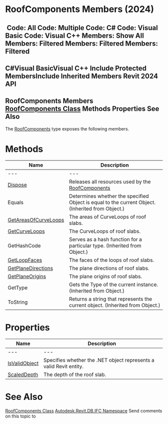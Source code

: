 # RoofComponents Members (2024)

﻿
 Code: All Code: Multiple Code: C# Code: Visual Basic Code: Visual C++  Members: Show All Members: Filtered Members: Filtered Members: Filtered   
---  
C#Visual BasicVisual C++
Include Protected MembersInclude Inherited Members
Revit 2024 API  
---  
RoofComponents Members  
[RoofComponents Class](edd1717d-fe80-067c-d5f1-4d84c6a3573b.md "RoofComponents Class") Methods Properties See Also  
---  
The [RoofComponents](edd1717d-fe80-067c-d5f1-4d84c6a3573b.md "RoofComponents Class") type exposes the following members.
# Methods
| Name | Description |
| --- | --- |
| --- | --- | --- |
| [Dispose](0988e875-cea9-289c-fada-eccd98613e32.md "Dispose Method") | Releases all resources used by the [RoofComponents](edd1717d-fe80-067c-d5f1-4d84c6a3573b.md "RoofComponents Class") |
| Equals | Determines whether the specified Object is equal to the current Object. (Inherited from Object.) |
| [GetAreasOfCurveLoops](1701b57d-9a83-16ad-7c64-ac244475ee83.md "GetAreasOfCurveLoops Method") | The areas of CurveLoops of roof slabs. |
| [GetCurveLoops](fc2c72f5-1812-cb28-6665-03794e359f54.md "GetCurveLoops Method") | The CurveLoops of roof slabs. |
| GetHashCode | Serves as a hash function for a particular type.  (Inherited from Object.) |
| [GetLoopFaces](22f14572-2816-43d4-3bc9-8d038ff340df.md "GetLoopFaces Method") | The faces of the loops of roof slabs. |
| [GetPlaneDirections](973fe031-6986-03c7-add3-357a9303344d.md "GetPlaneDirections Method") | The plane directions of roof slabs. |
| [GetPlaneOrigins](3ab35910-ed41-5748-00cb-4e2235b51595.md "GetPlaneOrigins Method") | The plane origins of roof slabs. |
| GetType | Gets the Type of the current instance. (Inherited from Object.) |
| ToString | Returns a string that represents the current object. (Inherited from Object.) |

# Properties
| Name | Description |
| --- | --- |
| --- | --- | --- |
| [IsValidObject](8daf3421-64e7-5134-94e1-d3bdbfcd8e82.md "IsValidObject Property") | Specifies whether the .NET object represents a valid Revit entity. |
| [ScaledDepth](301309e0-df54-f837-60a0-4d0aaeb9b2a0.md "ScaledDepth Property") | The depth of the roof slab. |

# See Also
[RoofComponents Class](edd1717d-fe80-067c-d5f1-4d84c6a3573b.md "RoofComponents Class")
[Autodesk.Revit.DB.IFC Namespace](b823fafb-1ba1-896b-4097-142c2817ce74.md "Autodesk.Revit.DB.IFC Namespace")
Send comments on this topic to 